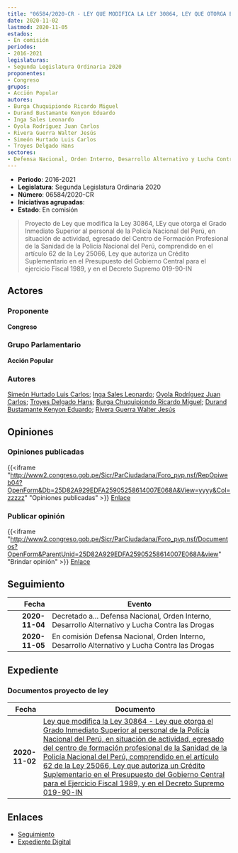 ```yaml
---
title: "06584/2020-CR - LEY QUE MODIFICA LA LEY 30864, LEY QUE OTORGA EL GRADO INMEDIATO SUPERIOR AL PERSONAL DE LA POLICÍA NACIONAL DEL PERÚ, EN SITUACIÓN DE ACTIVIDAD, EGRESADO DEL CENTRO DE FORMACIÓN PROFESIONAL DE LA SANIDAD DE LA POLICÍA NACIONAL DEL PERÍ, COMPRENDIDO EN EL ARTÍCULO 62 DE LA LEY 25066, LEY QUE AUTORIZA UN CREDITO SUPLEMENTARIO EN EL PRESUPUESTO DEL GOBIERNO CENTRAL PARA EL EJERCICIO FISCAL 1989, Y EN EL DECRETO SUPREMO 019-90-IN"
date: 2020-11-02
lastmod: 2020-11-05
estados:
- En comisión
periodos:
- 2016-2021
legislaturas:
- Segunda Legislatura Ordinaria 2020
proponentes:
- Congreso
grupos:
- Acción Popular
autores:
- Burga Chuquipiondo Ricardo Miguel
- Durand Bustamante Kenyon Eduardo
- Inga Sales Leonardo
- Oyola Rodríguez Juan Carlos
- Rivera Guerra Walter Jesús
- Simeón Hurtado Luis Carlos
- Troyes Delgado Hans
sectores:
- Defensa Nacional, Orden Interno, Desarrollo Alternativo y Lucha Contra las Drogas
---
```

- **Periodo**: 2016-2021
- **Legislatura**: Segunda Legislatura Ordinaria 2020
- **Número**: 06584/2020-CR
- **Iniciativas agrupadas**: 
- **Estado**: En comisión

> Proyecto de Ley que modifica la Ley 30864, LEy que otorga el Grado Inmediato Superior al personal de la Policía Nacional del Perú, en situación de actividad, egresado del Centro de Formación Profesional de la Sanidad de la Policía Nacional del Perú, comprendido en el artículo 62 de la Ley 25066, Ley que autoriza un Crédito Suplementario en el Presupuesto del Gobierno Central para el ejercicio Fiscal 1989, y en el Decreto Supremo 019-90-IN


## Actores

### Proponente

**Congreso**

### Grupo Parlamentario

**Acción Popular**

### Autores

[Simeón Hurtado Luis Carlos](mailto:mailto:lsimeon@congreso.gob.pe); [Inga Sales Leonardo](mailto:mailto:lingas@congreso.gob.pe); [Oyola Rodríguez Juan Carlos](mailto:mailto:joyola@congreso.gob.pe); [Troyes Delgado Hans](mailto:mailto:htroyes@congreso.gob.pe); [Burga Chuquipiondo Ricardo Miguel](mailto:mailto:rburga@congreso.gob.pe); [Durand Bustamante Kenyon Eduardo](mailto:mailto:kdurand@congreso.gob.pe); [Rivera Guerra Walter Jesús](mailto:mailto:wriverag@congreso.gob.pe)

## Opiniones

### Opiniones publicadas

{{<iframe "http://www2.congreso.gob.pe/Sicr/ParCiudadana/Foro_pvp.nsf/RepOpiweb04?OpenForm&Db=25D82A929EDFA25905258614007E068A&View=yyyy&Col=zzzzz" "Opiniones publicadas" >}}
[Enlace](http://www2.congreso.gob.pe/Sicr/ParCiudadana/Foro_pvp.nsf/RepOpiweb04?OpenForm&Db=25D82A929EDFA25905258614007E068A&View=yyyy&Col=zzzzz)

### Publicar opinión

{{<iframe "http://www2.congreso.gob.pe/Sicr/ParCiudadana/Foro_pvp.nsf/Documentos?OpenForm&ParentUnid=25D82A929EDFA25905258614007E068A&view" "Brindar opinión" >}}
[Enlace](http://www2.congreso.gob.pe/Sicr/ParCiudadana/Foro_pvp.nsf/Documentos?OpenForm&ParentUnid=25D82A929EDFA25905258614007E068A&view)


## Seguimiento

| Fecha | Evento |
|------:|--------|
| **2020-11-04** | Decretado a... Defensa Nacional, Orden Interno, Desarrollo Alternativo y Lucha Contra las Drogas |
| **2020-11-05** | En comisión Defensa Nacional, Orden Interno, Desarrollo Alternativo y Lucha Contra las Drogas |

## Expediente

### Documentos proyecto de ley

| Fecha | Documento |
|------:|-----------|
| **2020-11-02** | [Ley que modifica la Ley 30864 - Ley que otorga el Grado Inmediato Superior al personal de la Policía Nacional del Perú, en situación de actividad, egresado del centro de formación profesional de la Sanidad de la Policía Nacional del Perú, comprendido en el artículo 62 de la Ley 25066, Ley que autoriza un Crédito Suplementario en el Presupuesto del Gobierno Central para el Ejercicio Fiscal 1989, y en el Decreto Supremo 019-90-IN](https://leyes.congreso.gob.pe/Documentos/2016_2021/Proyectos_de_Ley_y_de_Resoluciones_Legislativas/PL06584-20201102.pdf) |

## Enlaces

- [Seguimiento](http://www2.congreso.gob.pe/Sicr/TraDocEstProc/CLProLey2016.nsf/f7fff46988ca05b1052578e100829cc7/a145e74573ab260b052586150005063f?OpenDocument)
- [Expediente Digital](http://www2.congreso.gob.pe/Sicr/TraDocEstProc/Expvirt_2011.nsf/visbusqptramdoc1621/06584?opendocument)

